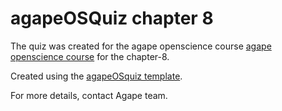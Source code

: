 # agapeOSQuiz chapter 8

The quiz was created for the agape openscience course [agape openscience course](https://sa1987.github.io/OpenDoorProject) for the chapter-8. 

Created using the [agapeOSquiz template](https://github.com/sa1987/agapeOSQuiz).


For more details, contact Agape team. 

